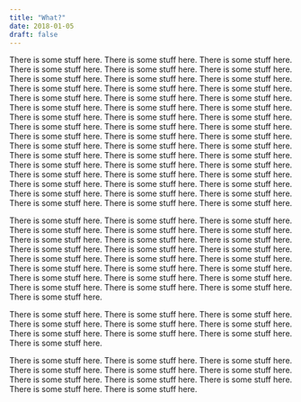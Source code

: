 ```yaml
---
title: "What?"
date: 2018-01-05
draft: false
---
```


There is some stuff here. There is some stuff here. There is some stuff here. There is some stuff here. There is some stuff here. There is some stuff here. There is some stuff here. There is some stuff here. There is some stuff here. There is some stuff here. There is some stuff here. There is some stuff here. There is some stuff here. There is some stuff here. There is some stuff here. There is some stuff here. There is some stuff here. There is some stuff here. There is some stuff here. There is some stuff here. There is some stuff here. There is some stuff here. There is some stuff here. There is some stuff here. There is some stuff here. There is some stuff here. There is some stuff here. There is some stuff here. There is some stuff here. There is some stuff here. There is some stuff here. There is some stuff here. There is some stuff here. There is some stuff here. There is some stuff here. There is some stuff here. There is some stuff here. There is some stuff here. There is some stuff here. There is some stuff here. There is some stuff here. There is some stuff here. There is some stuff here. There is some stuff here. There is some stuff here. There is some stuff here. There is some stuff here. There is some stuff here.

 There is some stuff here. There is some stuff here. There is some stuff here. There is some stuff here. There is some stuff here. There is some stuff here. There is some stuff here. There is some stuff here. There is some stuff here. There is some stuff here. There is some stuff here. There is some stuff here. There is some stuff here. There is some stuff here. There is some stuff here. There is some stuff here. There is some stuff here. There is some stuff here. There is some stuff here. There is some stuff here. There is some stuff here. There is some stuff here. There is some stuff here. There is some stuff here. There is some stuff here.


  There is some stuff here. There is some stuff here. There is some stuff here. There is some stuff here. There is some stuff here. There is some stuff here. There is some stuff here. There is some stuff here. There is some stuff here. There is some stuff here.



   There is some stuff here. There is some stuff here. There is some stuff here. There is some stuff here. There is some stuff here. There is some stuff here. There is some stuff here. There is some stuff here. There is some stuff here. There is some stuff here. There is some stuff here.
